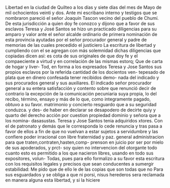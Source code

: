 Libertad
en la ciudad de Quilteo a los días y siete días del mes de Mayo de mil ochocientos veinti y dos. Ante mi escribano interno y testigos que se nombraron pareció el señor Joaquín Tascon vecino del pueblo de Chumí.
De esta jurisdicción a quien doy fe conozco y dijono que a favor de sus esclavos Teresa y José Santos se hizo un practicado diligencias para su amparo y valor ante el señor alcalde ordinario de primera nominación de esta provincia ayutadas por el señor procurador
general y padre de memorias de las cuales precedido el justiciero
La escritura de libertad y cumpliendo con el se agregan con más solemnidad dichas diligencias que copiadas dicen así: es cota de sus originales de que doy fe y el compaeciente a virtud y en correlación de las mismas estorq; Que de carta de hogar y liver-
Tod, en forma a los expresados Teresa y Jose Santos sus propios esclavos por la referida cantidad de los docientos ven- tepesado de plata que en dinero confesada tener recibidos demo- nada del indicado y sus procurados general y sus auxiliares.
El indicado señor procurador general a su entera satisfacción y contento sobre que renunció decir de contrario la excepción de la comunicación pecuniaria suya propia, lo del recibo, término, ensayo y más de lo que, como integramente pagado, obtuvo a su favor.
matrimonio y concierto resguardo que a su seguridad conduzca. y des- de haber en declarar se desapodero de decirte quiy y quarto del derecho acción por cuestion propiedad dominio y señora que a los nomina- dasasustas. Teresa y Jose Santos tenia adquiridos xtores.
Con el de patronato y demás que le corresponda lo cede renuncia y tras pasa a favor de ellos a fin de que no vuelvan a estar sujetos a servidumbre y las confiere poder irracional con libre fraternidad y paz.
general administracion para que traten,contraten,hasten,comp-
prenson en juicio por ser por mielo de sus apoderados, y prct-
soy quien no intervencion del otorgante todo cuanto esto es
permitido a los que nacieron libres, usando en todo sus expositores, volun-
Todas, pues para ello formalizo a su favor esta escritura con los requisitos legales y precisos que sean conducentes a sumergir estabilidad: Me pido que de ello le de las copias que son todas que no
Para sus esguardados y se obliga a que ni porsi, nisus herederos sera reclamada en manera alguna esta libertad, y si la hiciere